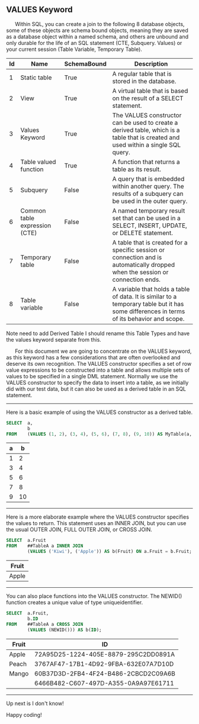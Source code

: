 ## VALUES Keyword

&nbsp;&nbsp;&nbsp;&nbsp;&nbsp;&nbsp;Within SQL, you can create a join to the following 8 database objects, some of these objects are schema bound objects, meaning they are saved as a database object within a named schema, and others are unbound and only durable for the life of an SQL statement (CTE, Subquery. Values) or your current session (Table Variable, Temporary Table).

| Id |              Name              |  SchemaBound |                                                                 Description                                                                |
|----|--------------------------------|--------------|--------------------------------------------------------------------------------------------------------------------------------------------|
|  1 |  Static table                  |  True        |  A regular table that is stored in the database.                                                                                           |
|  2 |  View                          |  True        |  A virtual table that is based on the result of a SELECT statement.                                                                        |
|  3 |  Values Keyword                |  True        |  The VALUES constructor can be used to create a derived table, which is a table that is created and used within a single SQL query.        |
|  4 |  Table valued function         |  True        |  A function that returns a table as its result.                                                                                            |
|  5 |  Subquery                      |  False       |  A query that is embedded within another query. The results of a subquery can be used in the outer query.                                  |
|  6 |  Common table expression (CTE) |  False       |  A named temporary result set that can be used in a SELECT, INSERT, UPDATE, or DELETE statement.                                           |
|  7 |  Temporary table               |  False       |  A table that is created for a specific session or connection and is automatically dropped when the session or connection ends.            |
|  8 |  Table variable                |  False       |  A variable that holds a table of data. It is similar to a temporary table but it has some differences in terms of its behavior and scope. |

Note need to add Derived Table
I should rename this Table Types
and have the values keyword separate from this.

&nbsp;&nbsp;&nbsp;&nbsp;&nbsp;&nbsp;For this document we are going to concentrate on the VALUES keyword, as this keyword has a few considerations that are often overlooked and deserve its own recognition.  The VALUES constructor specifies a set of row value expressions to be constructed into a table and allows multiple sets of values to be specified in a single DML statement.  Normally we use the VALUES constructor to specify the data to insert into a table, as we initially did with our test data, but it can also be used as a derived table in an SQL statement.

---

Here is a basic example of using the VALUES constructor as a derived table.

```sql
SELECT  a,
        b 
FROM    (VALUES (1, 2), (3, 4), (5, 6), (7, 8), (9, 10)) AS MyTable(a, b);
```

| a | b  |
|---|----|
| 1 |  2 |
| 3 |  4 |
| 5 |  6 |
| 7 |  8 |
| 9 | 10 |


---

Here is a more elaborate example where the VALUES constructor specifies the values to return.  This statement uses an INNER JOIN, but you can use the usual OUTER JOIN, FULL OUTER JOIN, or CROSS JOIN.

```sql
SELECT  a.Fruit
FROM    ##TableA a INNER JOIN
        (VALUES ('Kiwi'), ('Apple')) AS b(Fruit) ON a.Fruit = b.Fruit;
```

| Fruit |
|-------|
| Apple |

---

You can also place functions into the VALUES constructor.  The NEWID() function creates a unique value of type uniqueidentifier.

```sql
SELECT  a.Fruit, 
        b.ID
FROM    ##TableA a CROSS JOIN
        (VALUES (NEWID())) AS b(ID);
```

| Fruit  |                ID                    |
|--------|--------------------------------------|
| Apple  | 72A95D25-1224-405E-8879-295C2DD0891A |
| Peach  | 3767AF47-17B1-4D92-9FBA-632E07A7D10D |
| Mango  | 60B37D3D-2FB4-4F24-B486-2CBCD2C09A6B |
| <NULL> | 6466B482-C607-497D-A355-0A9A97E61711 |

---
  
Up next is I don't know!
  
Happy coding!
